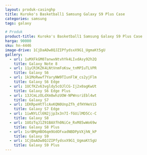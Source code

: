 ```yaml
---
layout: produk-casinghp
title: Kuroko's Basketball1 Samsung Galaxy S9 Plus Case
categories: samsung
tags: galaxy

# Produk
product-title: Kuroko's Basketball1 Samsung Galaxy S9 Plus Case
harga: 90000
sku: hn-4446
image-drive: 1CjDaADw8QJZIPfydsxX9G1_UgmaKt5gU
gallery:
  - url: 1uMXFkGM07anwxNtvhYk4LIvdAsy92h2Q
    title: Galaxy Note 8
  - url: 11yCR3KZK4LNtVnmFoKsw_tnMPIuTLVPR
    title: Galaxy S6
  - url: 1k1MoRwwf7YaryNW9TIunFlW_cs2yjFlm
    title: Galaxy S6 Edge
  - url: 1UCfKZv63vgldy5cOJlCG-Ij2x0agKwUt
    title: Galaxy S6 Edge Plus
  - url: 13JCmLzOLdXm8whzUOW-NPWnsriEbl4wt
    title: Galaxy S7
  - url: 1EKRpeHtTlcAxKQN0UnpZfh_dfHYHeVi5
    title: Galaxy S7 Edge
  - url: 1iwNYLCl6N2jjp3x3n7I-fGUilMD5Cc-C
    title: Galaxy S8
  - url: 1UOzTqJ1Z91BAXfh0NiCe_RxM85wWo69w
    title: Galaxy S8 Plus
  - url: 1srBMgHBO6qm9UdOFxadNBDPpVXjhN_kP
    title: Galaxy S9
  - url: 1CjDaADw8QJZIPfydsxX9G1_UgmaKt5gU
    title: Galaxy S9 Plus
---
```

